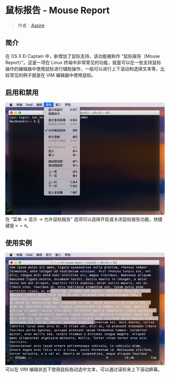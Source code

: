 # 鼠标报告 - Mouse Report

> 作者：[Aspire](http://prettyxw.com)

## 简介

在 OS X El Captain 中，新增加了鼠标支持，该功能被称作 “鼠标报告（Mouse Report）”。这是一项在 Linux 终端中非常常见的功能，就是可以在一些支持鼠标操作的编辑器中使用鼠标进行辅助操作，一般可以进行上下滚动和选择文本等，比较常见的例子就是在 VIM 编辑器中使用鼠标。

## 启用和禁用

![](enable-mouse-report.png)
在 “菜单 -> 显示 -> 允许鼠标报告” 选项可以选择开启或关闭鼠标报告功能，快捷键是 `⌘ + R`。

## 使用实例

![](mouse-report-select-text.png)
可以在 VIM 编辑状态下使用鼠标拖动选中文本，可以通过滚轮来上下滚动屏幕。